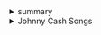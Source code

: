 <details>
  <summary>
    summary
    </summary>
  
  * details 1
  
  * details 2
  
  * details 3
  
  * details 4
</details>

<details>
  <summary>
    Johnny Cash Songs
    </summary>
  
      * Ring of Fire
  
      * Folsom Prison
  
      * I Got Stripes
  
  </details>
